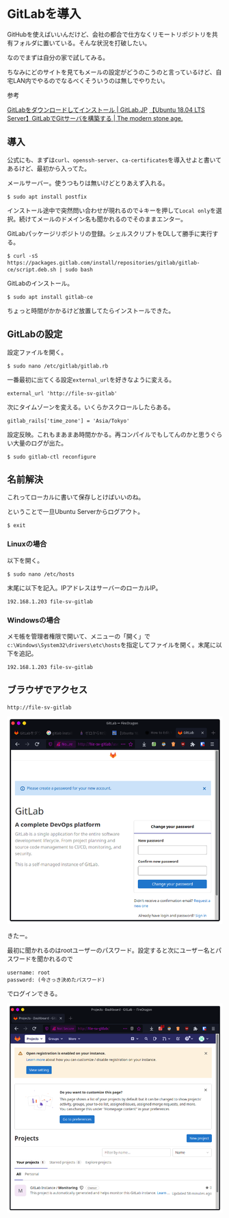 # GitLabを導入

GitHubを使えばいいんだけど、会社の都合で仕方なくリモートリポジトリを共有フォルダに置いている。そんな状況を打破したい。

なのでまずは自分の家で試してみる。

ちなみにどのサイトを見てもメールの設定がどうのこうのと言っているけど、自宅LAN内でやるのでなるべくそういうのは無しでやりたい。

参考

[GitLabをダウンロードしてインストール | GitLab.JP](https://www.gitlab.jp/install/#ubuntu)
[【Ubuntu 18.04 LTS Server】GitLabでGitサーバを構築する | The modern stone age.](https://www.yokoweb.net/2018/05/04/ubuntu-18_04-server-gitlab-install/)

## 導入

公式にも、まずは`curl`、`openssh-server`、`ca-certificates`を導入せよと書いてあるけど、最初から入ってた。

メールサーバー。使うつもりは無いけどとりあえず入れる。

~~~shell
$ sudo apt install postfix
~~~

インストール途中で突然問い合わせが現れるので↓キーを押して`Local only`を選択。続けてメールのドメイン名も聞かれるのでそのままエンター。

GitLabパッケージリポジトリの登録。シェルスクリプトをDLして勝手に実行する。

~~~shell
$ curl -sS https://packages.gitlab.com/install/repositories/gitlab/gitlab-ce/script.deb.sh | sudo bash
~~~

GitLabのインストール。

~~~shell
$ sudo apt install gitlab-ce
~~~

ちょっと時間がかかるけど放置してたらインストールできた。

## GitLabの設定

設定ファイルを開く。

~~~shell
$ sudo nano /etc/gitlab/gitlab.rb
~~~

一番最初に出てくる設定`external_url`を好きなように変える。

~~~
external_url 'http://file-sv-gitlab'
~~~

次にタイムゾーンを変える。いくらかスクロールしたらある。

~~~shell
gitlab_rails['time_zone'] = 'Asia/Tokyo'
~~~

設定反映。これもまあまあ時間かかる。再コンパイルでもしてんのかと思うぐらい大量のログが出た。

~~~shell
$ sudo gitlab-ctl reconfigure
~~~

## 名前解決

これってローカルに書いて保存しとけばいいのね。

ということで一旦Ubuntu Serverからログアウト。

~~~shell
$ exit
~~~

### Linuxの場合

以下を開く。

~~~shell
$ sudo nano /etc/hosts
~~~

末尾に以下を記入。IPアドレスはサーバーのローカルIP。

~~~
192.168.1.203 file-sv-gitlab
~~~

### Windowsの場合

メモ帳を管理者権限で開いて、メニューの「開く」で`c:\Windows\System32\drivers\etc\hosts`を指定してファイルを開く。末尾に以下を追記。

~~~
192.168.1.203 file-sv-gitlab
~~~

## ブラウザでアクセス

`http://file-sv-gitlab`

![image-20210506223155050](image/gitlab/image-20210506223155050.png)

きたー。

最初に聞かれるのはrootユーザーのパスワード。設定すると次にユーザー名とパスワードを聞かれるので

~~~
username: root
password: (今さっき決めたパスワード)
~~~

でログインできる。

![image-20210506230436150](image/gitlab/image-20210506230436150.png)

